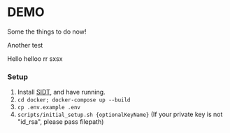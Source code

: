 # DEMO

Some the things to do now!

Another test

Hello helloo
rr
sxsx

### Setup
1. Install [SIDT](https://github.com/sourcetoad/DevopsToolKit), and have running.
2. `cd docker; docker-compose up --build`
3. `cp .env.example .env`
4. `scripts/initial_setup.sh {optionalKeyName}` (If your private key is not "id_rsa", please pass filepath)
